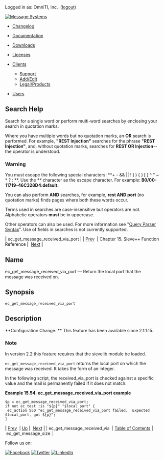 Logged in as: OmniTI, Inc.  ([logout](https://support.messagesystems.com/logout.php))

[![Message Systems](https://support.messagesystems.com/images/ms-white205.png)](https://support.messagesystems.com/start.php) 

*   [Changelog](https://support.messagesystems.com/start.php?show=changelog)
*   [Documentation](https://support.messagesystems.com/docs/)
*   [Downloads](https://support.messagesystems.com/start.php)

*   [Licenses](https://support.messagesystems.com/license_summary.php)
*   <a href="">Clients</a>
    *   [Support](https://support.messagesystems.com/cs.php)
    *   [Add/Edit](https://support.messagesystems.com/edit_client.php)
    *   [Legal/Products](https://support.messagesystems.com/edit_products.php)
*   [Users](https://support.messagesystems.com/edit_customer.php)

## Search Help

Search for a single word or perform multi-word searches by enclosing your search in quotation marks.

Where you have multiple words but no quotation marks, an **OR** search is performed. For example, **"REST Injection"** searches for the phrase **"REST Injection"**, and, without quotation marks, searches for **REST OR Injection**--the operator is understood.

### Warning

You must escape the following special characters: **+ - && || ! ( ) { } [ ] ^ " ~ * ? : \**. Use the **\** character as the escape character. For example: **B0/00-11719-46C328D4\:default\:**

You can also perform **AND** searches, for example, **rest AND port** (no quotation marks) finds pages where both these words occur.

Terms used in searches are case-insensitive but operators are not. Alphabetic operators **must** be in uppercase.

Other operators can also be used. For more information see "[Query Parser Syntax](https://lucene.apache.org/core/old_versioned_docs/versions/3_0_0/queryparsersyntax.html)". Use of fields in searches is not currently supported.

| ec_get_message_received_via_port |
| [Prev](sieve.ref.ec_get_message_received_via.php)  | Chapter 15. Sieve++ Function Reference |  [Next](sieve.ref.ec_get_message_size.php) |

<a name="sieve.ref.ec_get_message_received_via_port"></a>
## Name

ec_get_message_received_via_port — Return the local port that the message was received on.

## Synopsis

`ec_get_message_received_via_port`

<a name="idp14469584"></a>
## Description

**Configuration Change. ** This feature has been available since 2.1.1.15..

### Note

In version 2.2 this feature requires that the sievelib module be loaded.

`ec_get_message_received_via_port` returns the local port on which the message was received. It takes the form of an integer.

In the following script, the received_via_port is checked against a specific value and the mail is permanently failed if it does not match.

<a name="example.ec_get_message_received_via_port"></a>

**Example 15.54. ec_get_message_received_via_port example**

```
$p = ec_get_message_received_via_port;
if not ec_test :is "${p}" "$local_port" {
 ec_action 550 "ec_get_message_received_via_port failed.  Expected $local_port, got ${p}";
}
```

| [Prev](sieve.ref.ec_get_message_received_via.php)  | [Up](sieve.ref.php) |  [Next](sieve.ref.ec_get_message_size.php) |
| ec_get_message_received_via  | [Table of Contents](index.php) |  ec_get_message_size |

Follow us on:

[![Facebook](https://support.messagesystems.com/images/icon-facebook.png)](http://www.facebook.com/messagesystems) [![Twitter](https://support.messagesystems.com/images/icon-twitter.png)](http://twitter.com/#!/MessageSystems) [![LinkedIn](https://support.messagesystems.com/images/icon-linkedin.png)](http://www.linkedin.com/company/message-systems)